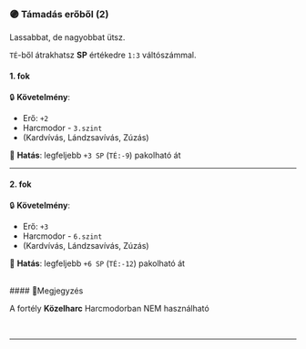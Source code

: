 ### 🟣 Támadás erőből (2)

Lassabbat, de nagyobbat ütsz.

`TÉ`-ből átrakhatsz **SP** értékedre `1:3` váltószámmal.
#### 1. fok

🔒 **Követelmény**: 
- Erő: `+2`
- Harcmodor - `3.szint`
- (Kardvívás, Lándzsavívás, Zúzás)

🌟 **Hatás**: legfeljebb `+3 SP` (`TÉ:-9`) pakolható át

---
#### 2. fok

🔒 **Követelmény**:
- Erő: `+3`
- Harcmodor - `6.szint`
- (Kardvívás, Lándzsavívás, Zúzás)

🌟 **Hatás**: legfeljebb `+6 SP` (`TÉ:-12`) pakolható át

<br />
#### 🔆Megjegyzés 

A fortély **Közelharc** Harcmodorban NEM használható

<br />


---
